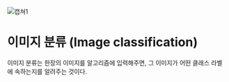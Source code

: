 ![캡쳐1](https://github.com/AYEOOON/AI-project/assets/101050134/1f0b1a36-bf23-4cf6-9f67-a209232fb2ef)

# 이미지 분류 (Image classification)
이미지 분류는 한장의 이미지를 알고리즘에 입력해주면, 그 이미지가 어떤 클래스 라벨에 속하는지를 알려주는 것이다. 
